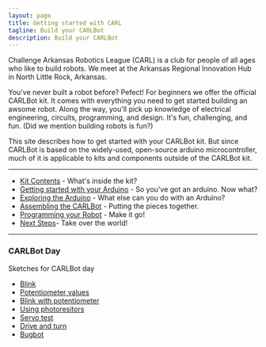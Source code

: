 ```yaml
---
layout: page
title: Getting started with CARL
tagline: Build your CARLBot
description: Build your CARLBot 
---
```


Challenge Arkansas Robotics League (CARL) is a club for people of all ages who like to build robots. We meet at the Arkansas Regional Innovation Hub in North Little Rock, Arkansas. 

You've never built a robot before? Pefect! For beginners we offer the official CARLBot kit. It comes with everything you need to get started building an awsome robot. Along the way, you'll pick up knowledge of electrical engineering, circuits, programming, and design. It's fun, challenging, and fun. (Did we mention building robots is fun?)

This site describes how to get started with your CARLBot kit. But since CARLBot is based on the widely-used, open-source arduino microcontroller, much of it is applicable to kits and components outside of the CARLBot kit. 

---

- [Kit Contents](pages/kit-contents.html) - What's inside the kit?
- [Getting started with your Arduino](pages/arduino-getting-started.html) - So you've got an arduino. Now what?
- [Exploring the Arduino](pages/explore-arduino.html) - What else can you do with an Arduino?
- [Assembling the CARLBot](pages/assembling-chasis.html) - Putting the pieces together. 
- [Programming your Robot](pages/programming-robot.html) - Make it go!
- [Next Steps](pages/next-steps)- Take over the world!

---

### CARLBot Day ###

Sketches for CARLBot day 

- [Blink](pages/carlday-blink.html)
- [Potentiometer values](pages/carlday-potentiometer-values.html)
- [Blink with potentiometer](pages/carlday-potentiometer-blink.html)
- [Using photoresitors](pages/carlday-photoresitors.html)
- [Servo test](pages/carlday-servo-test.html)
- [Drive and turn](pages/carlday-servo-drive-and-turn.html)
- [Bugbot](pages/carlday-bugbot.html)
